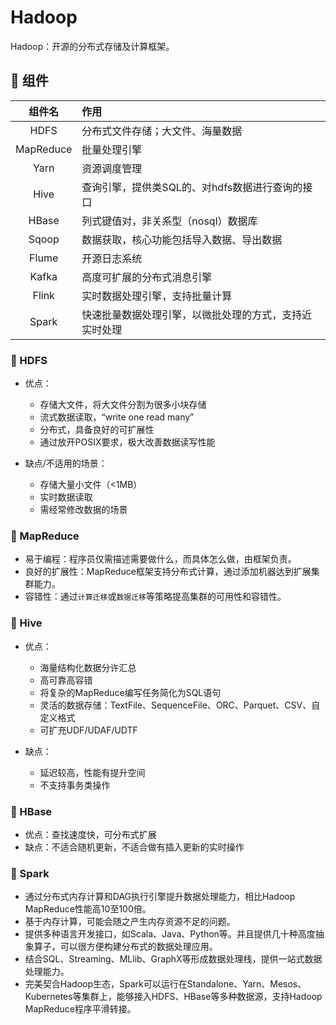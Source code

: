 # Hadoop

Hadoop：开源的分布式存储及计算框架。

## 📌 组件

|    组件名    | 作用                          |
|:---------:|:----------------------------|
|   HDFS    | 分布式文件存储；大文件、海量数据            |
| MapReduce | 批量处理引擎                      |
|   Yarn    | 资源调度管理                      |
|   Hive    | 查询引擎，提供类SQL的、对hdfs数据进行查询的接口 |
|   HBase   | 列式键值对，非关系型（nosql）数据库        |
|   Sqoop   | 数据获取，核心功能包括导入数据、导出数据        |             
|   Flume   | 开源日志系统                      |
|   Kafka   | 高度可扩展的分布式消息引擎               |
|   Flink   | 实时数据处理引擎，支持批量计算             |
|   Spark   | 快速批量数据处理引擎，以微批处理的方式，支持近实时处理 |

### 🚁 HDFS

* 优点：
    
    * 存储大文件，将大文件分割为很多小块存储
    * 流式数据读取，“write one read many”
    * 分布式，具备良好的可扩展性
    * 通过放开POSIX要求，极大改善数据读写性能

* 缺点/不适用的场景：

    *  存储大量小文件（<1MB）
    *  实时数据读取
    *  需经常修改数据的场景

### 🚁 MapReduce

* 易于编程：程序员仅需描述需要做什么，而具体怎么做，由框架负责。
* 良好的扩展性：MapReduce框架支持分布式计算，通过添加机器达到扩展集群能力。
* 容错性：通过`计算迁移`或`数据迁移`等策略提高集群的可用性和容错性。

### 🚁 Hive

* 优点：
    
    * 海量结构化数据分许汇总
    * 高可靠高容错
    * 将复杂的MapReduce编写任务简化为SQL语句
    * 灵活的数据存储：TextFile、SequenceFile、ORC、Parquet、CSV、自定义格式
    * 可扩充UDF/UDAF/UDTF

* 缺点：

    *  延迟较高，性能有提升空间
    *  不支持事务类操作
    
### 🚁 HBase

* 优点：查找速度快，可分布式扩展
* 缺点：不适合随机更新，不适合做有插入更新的实时操作

### 🚁 Spark

* 通过分布式内存计算和DAG执行引擎提升数据处理能力，相比Hadoop MapReduce性能高10至100倍。
* 基于内存计算，可能会随之产生内存资源不足的问题。
* 提供多种语言开发接口，如Scala、Java、Python等。并且提供几十种高度抽象算子，可以很方便构建分布式的数据处理应用。
* 结合SQL、Streaming、MLlib、GraphX等形成数据处理栈，提供一站式数据处理能力。
* 完美契合Hadoop生态，Spark可以运行在Standalone、Yarn、Mesos、Kubernetes等集群上，能够接入HDFS、HBase等多种数据源，支持Hadoop MapReduce程序平滑转接。